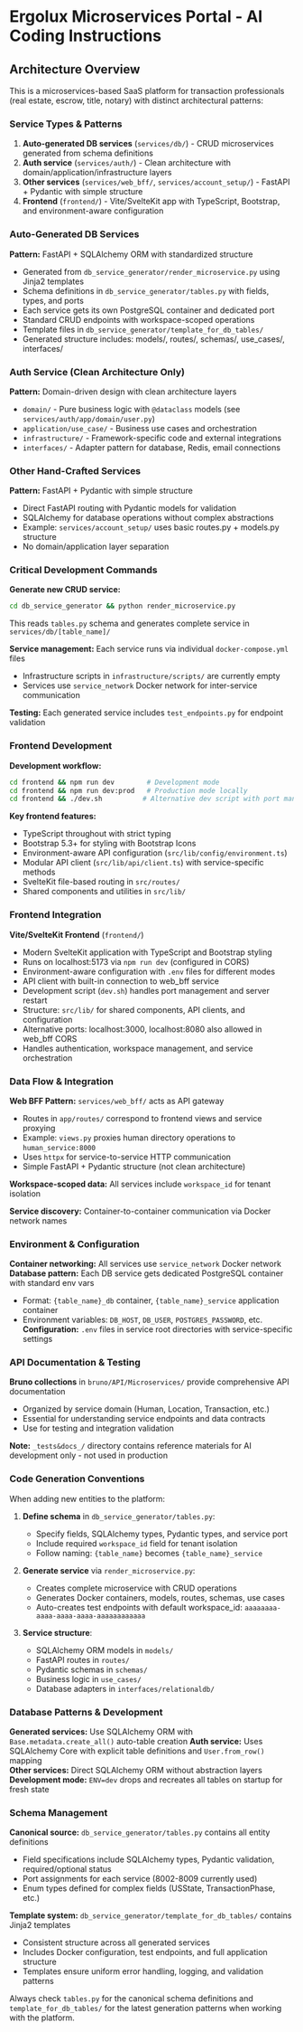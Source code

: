 # Ergolux Microservices Portal - AI Coding Instructions

## Architecture Overview

This is a microservices-based SaaS platform for transaction professionals (real estate, escrow, title, notary) with distinct architectural patterns:

### Service Types & Patterns

1. **Auto-generated DB services** (`services/db/`) - CRUD microservices generated from schema definitions
2. **Auth service** (`services/auth/`) - Clean architecture with domain/application/infrastructure layers
3. **Other services** (`services/web_bff/`, `services/account_setup/`) - FastAPI + Pydantic with simple structure
4. **Frontend** (`frontend/`) - Vite/SvelteKit app with TypeScript, Bootstrap, and environment-aware configuration

### Auto-Generated DB Services

**Pattern:** FastAPI + SQLAlchemy ORM with standardized structure

- Generated from `db_service_generator/render_microservice.py` using Jinja2 templates
- Schema definitions in `db_service_generator/tables.py` with fields, types, and ports
- Each service gets its own PostgreSQL container and dedicated port
- Standard CRUD endpoints with workspace-scoped operations
- Template files in `db_service_generator/template_for_db_tables/`
- Generated structure includes: models/, routes/, schemas/, use_cases/, interfaces/

### Auth Service (Clean Architecture Only)

**Pattern:** Domain-driven design with clean architecture layers

- `domain/` - Pure business logic with `@dataclass` models (see `services/auth/app/domain/user.py`)
- `application/use_case/` - Business use cases and orchestration
- `infrastructure/` - Framework-specific code and external integrations
- `interfaces/` - Adapter pattern for database, Redis, email connections

### Other Hand-Crafted Services

**Pattern:** FastAPI + Pydantic with simple structure

- Direct FastAPI routing with Pydantic models for validation
- SQLAlchemy for database operations without complex abstractions
- Example: `services/account_setup/` uses basic routes.py + models.py structure
- No domain/application layer separation

### Critical Development Commands

**Generate new CRUD service:**

```bash
cd db_service_generator && python render_microservice.py
```

This reads `tables.py` schema and generates complete service in `services/db/[table_name]/`

**Service management:** Each service runs via individual `docker-compose.yml` files

- Infrastructure scripts in `infrastructure/scripts/` are currently empty
- Services use `service_network` Docker network for inter-service communication

**Testing:** Each generated service includes `test_endpoints.py` for endpoint validation

### Frontend Development

**Development workflow:**

```bash
cd frontend && npm run dev        # Development mode
cd frontend && npm run dev:prod   # Production mode locally
cd frontend && ./dev.sh          # Alternative dev script with port management
```

**Key frontend features:**

- TypeScript throughout with strict typing
- Bootstrap 5.3+ for styling with Bootstrap Icons
- Environment-aware API configuration (`src/lib/config/environment.ts`)
- Modular API client (`src/lib/api/client.ts`) with service-specific methods
- SvelteKit file-based routing in `src/routes/`
- Shared components and utilities in `src/lib/`

### Frontend Integration

**Vite/SvelteKit Frontend** (`frontend/`)

- Modern SvelteKit application with TypeScript and Bootstrap styling
- Runs on localhost:5173 via `npm run dev` (configured in CORS)
- Environment-aware configuration with `.env` files for different modes
- API client with built-in connection to web_bff service
- Development script (`dev.sh`) handles port management and server restart
- Structure: `src/lib/` for shared components, API clients, and configuration
- Alternative ports: localhost:3000, localhost:8080 also allowed in web_bff CORS
- Handles authentication, workspace management, and service orchestration

### Data Flow & Integration

**Web BFF Pattern:** `services/web_bff/` acts as API gateway

- Routes in `app/routes/` correspond to frontend views and service proxying
- Example: `views.py` proxies human directory operations to `human_service:8000`
- Uses `httpx` for service-to-service HTTP communication
- Simple FastAPI + Pydantic structure (not clean architecture)

**Workspace-scoped data:** All services include `workspace_id` for tenant isolation

**Service discovery:** Container-to-container communication via Docker network names

### Environment & Configuration

**Container networking:** All services use `service_network` Docker network
**Database pattern:** Each DB service gets dedicated PostgreSQL container with standard env vars

- Format: `{table_name}_db` container, `{table_name}_service` application container
- Environment variables: `DB_HOST`, `DB_USER`, `POSTGRES_PASSWORD`, etc.
  **Configuration:** `.env` files in service root directories with service-specific settings

### API Documentation & Testing

**Bruno collections** in `bruno/API/Microservices/` provide comprehensive API documentation

- Organized by service domain (Human, Location, Transaction, etc.)
- Essential for understanding service endpoints and data contracts
- Use for testing and integration validation

**Note:** `_tests&docs_/` directory contains reference materials for AI development only - not used in production

### Code Generation Conventions

When adding new entities to the platform:

1. **Define schema** in `db_service_generator/tables.py`:

   - Specify fields, SQLAlchemy types, Pydantic types, and service port
   - Include required `workspace_id` field for tenant isolation
   - Follow naming: `{table_name}` becomes `{table_name}_service`

2. **Generate service** via `render_microservice.py`:

   - Creates complete microservice with CRUD operations
   - Generates Docker containers, models, routes, schemas, use cases
   - Auto-creates test endpoints with default workspace_id: `aaaaaaaa-aaaa-aaaa-aaaa-aaaaaaaaaaaa`

3. **Service structure**:
   - SQLAlchemy ORM models in `models/`
   - FastAPI routes in `routes/`
   - Pydantic schemas in `schemas/`
   - Business logic in `use_cases/`
   - Database adapters in `interfaces/relationaldb/`

### Database Patterns & Development

**Generated services:** Use SQLAlchemy ORM with `Base.metadata.create_all()` auto-table creation
**Auth service:** Uses SQLAlchemy Core with explicit table definitions and `User.from_row()` mapping  
**Other services:** Direct SQLAlchemy ORM without abstraction layers
**Development mode:** `ENV=dev` drops and recreates all tables on startup for fresh state

### Schema Management

**Canonical source:** `db_service_generator/tables.py` contains all entity definitions

- Field specifications include SQLAlchemy types, Pydantic validation, required/optional status
- Port assignments for each service (8002-8009 currently used)
- Enum types defined for complex fields (USState, TransactionPhase, etc.)

**Template system:** `db_service_generator/template_for_db_tables/` contains Jinja2 templates

- Consistent structure across all generated services
- Includes Docker configuration, test endpoints, and full application structure
- Templates ensure uniform error handling, logging, and validation patterns

Always check `tables.py` for the canonical schema definitions and `template_for_db_tables/` for the latest generation patterns when working with the platform.
